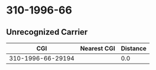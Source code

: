 # 310-1996-66
## Unrecognized Carrier


| CGI | Nearest CGI | Distance |
|-----|-------------|----------|
| 310-1996-66-29194 |  | 0.0 |
